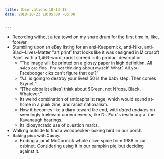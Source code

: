 ```yaml
---
title: Observations 10-13-18
date: 2018-10-23 19:05:00 -05:00


---
```


- Recording without a tea towel on my snare drum for the first time in, like, forever.
- Stumbling upon an eBay listing for an anti-Kaepernick, anti-Nike, anti-Black-Lives-Matter "art print” that looks like it was designed in Microsoft Paint, with a 1,463-word, racist screed in its product description.
	- “The image will be printed on a glossy paper in high definition. All sales are final. I'm not thinking about myself. What? All you Facebooger diks can't figure that out?”
	- “A.I. is going to destroy your lives! 5G is the baby step. Then comes Skynet.”
	- “[The globalist elites] think about $Green, not N*gga, Black, Whatever.”
	- Its weird combination of anticapitalist rage, which would sound at-home in a punk zine, and racist nationalism.
	- How it becomes like a diary toward the end, with *dated updates* on seemingly irrelevant current events, like Dr. Ford's testimony at the Kavanaugh hearings.
	- Its idiosyncratic use of question marks.
- Walking outside to find a woodpecker-looking bird on our porch.
- Baking pies with Casey.
	- Finding a jar of McCormick whole clove spice from 1988 in our cabinet. Considering using it in our pumpkin pie, but deciding against it.